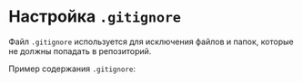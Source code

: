  # Настройка `.gitignore`

Файл `.gitignore` используется для исключения файлов и папок, которые не должны попадать в репозиторий.

Пример содержания `.gitignore`:

